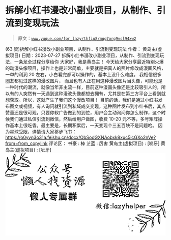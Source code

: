 # 拆解小红书漫改小副业项目，从制作、引流到变现玩法

> 原文：[`www.yuque.com/for_lazy/thfiu8/mqg7org9vsl94xw2`](https://www.yuque.com/for_lazy/thfiu8/mqg7org9vsl94xw2)

<ne-h2 id="832158d1" data-lake-id="832158d1"><ne-heading-ext><ne-heading-anchor></ne-heading-anchor><ne-heading-fold></ne-heading-fold></ne-heading-ext><ne-heading-content><ne-text id="u65eb350a">(63 赞)拆解小红书漫改小副业项目，从制作、引流到变现玩法</ne-text></ne-heading-content></ne-h2> <ne-p id="u151901b9" data-lake-id="u151901b9"><ne-text id="ubccda303">作者： 黄岛主(虚拟项目)</ne-text></ne-p> <ne-p id="ude8505f9" data-lake-id="ude8505f9"><ne-text id="u7f561a0d">日期：2023-07-27</ne-text></ne-p> <ne-p id="u3b0b2807" data-lake-id="u3b0b2807"><ne-text id="u67979e09">拆解小红书漫改小副业项目，从制作、引流到变现玩法，一条龙全过程分享给你</ne-text></ne-p> <ne-p id="udd9bdf39" data-lake-id="udd9bdf39"><ne-text id="ue25b67c3">大家好，我是黄岛主！</ne-text></ne-p> <ne-p id="ufda88107" data-lake-id="ufda88107"><ne-text id="u6bb9f54e">今天给大家分享最近特别火爆的动漫头像项目，操作上也是非常简单，主要就是把真人的照片修改成漫画风格，一单的利润 20 左右，小白看完都可以操作的，基本上没什么难度。</ne-text></ne-p> <ne-p id="u38237cee" data-lake-id="u38237cee"><ne-text id="u28ef8fb5">我相信很多圈友都见过这样的漫改图片， 而且也有人正在用这种漫改图片当头像，可能也是一种时代的潮流，就像当年非主流一样，目前这种漫画头像还是比较吸引人的，所以有的人突然有一天遇到这种漫改头像都想去拥有，尤其是在第三方平台上看到就想获取。所以，这就产生了我们这个漫改项目！</ne-text></ne-p> <ne-p id="u96b55fee" data-lake-id="u96b55fee"><ne-text id="uc5b57ca5">目前的话，我们是通过小红书发布图文或视频，有人询问就引流到私域成交变现，这种图片发布到小红书后，其点赞量还是很可观，只要你软广告做到的到位，用户会主动询问你怎么制作，这个时候我们通过私信引流到微信，然后给用户做图，收费 10-20 元不等，多号矩阵操作基本上很吃香。最主要是，长期积累后，一天变现个三五百块不是问题哈。</ne-text></ne-p> <ne-p id="u0de1d10e" data-lake-id="u0de1d10e"><ne-text id="udafcae80">因为星球受限，详情请大家移步飞书：</ne-text>[<ne-text id="u068c1ec9">https://o0yvn3o31a.feishu.cn/docx/ObSodGXNAobxk8xuc5icGXo2nVe?from=from_copylink</ne-text>](https://o0yvn3o31a.feishu.cn/docx/ObSodGXNAobxk8xuc5icGXo2nVe?from=from_copylink)</ne-p> <ne-hole id="u8c0f7adb" data-lake-id="u8c0f7adb"><ne-card data-card-name="hr" data-card-type="block" id="SURqJ" data-event-boundary="card"><ne-p id="u146c4232" data-lake-id="u146c4232"><ne-text id="u4329f692">评论区：</ne-text></ne-p> <ne-p id="u92bf66df" data-lake-id="u92bf66df"><ne-text id="u0c6c7039">书豪 : 棒</ne-text> <ne-text id="u13b4cada">芷蓝 : 厉害</ne-text> <ne-text id="ueffb00a9">黄岛主(虚拟项目) : [呲牙]</ne-text> <ne-text id="uefba1c1a">黄岛主(虚拟项目) : [呲牙]</ne-text></ne-p> <ne-p id="u17ff71eb" data-lake-id="u17ff71eb"><ne-card data-card-name="image" data-card-type="inline" id="xnRWp" data-event-boundary="card">![](img/894d30a529e7c37bcd3392323c99941c.png)  <ne-hole id="u82bfd876" data-lake-id="u82bfd876"><ne-card data-card-name="hr" data-card-type="block" id="GvUfs" data-event-boundary="card"></ne-card></ne-hole></ne-card></ne-p></ne-card></ne-hole>
